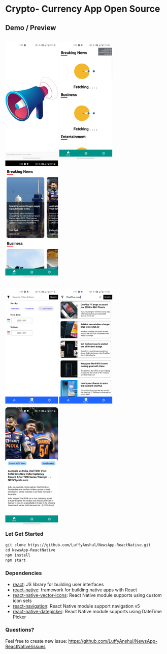 # Crypto- Currency App Open Source

## Demo / Preview

<p style="float: left">
    <img src="/demoImages/img1.jpg" width="33%" />
    <img src="/demoImages/img2.jpg" width="33%" />
    <img src="/demoImages/img3.jpg" width="33%" />
</p>
<p style="float: left">
    <img src="/demoImages/img4.jpg" width="33%" />
    <img src="/demoImages/img5.jpg" width="33%" />
    <img src="/demoImages/img6.jpg" width="33%" />
</p>


### Let Get Started

    git clone https://github.com/LuffyAnshul/NewsApp-ReactNative.git
    cd NewsApp-ReactNative
    npm install
    npm start

### Dependencies

- [react](https://github.com/facebook/react): JS library for building user interfaces
- [react-native](https://github.com/facebook/react-native): framework for building native apps with React
- [react-native-vector-icons](https://github.com/oblador/react-native-vector-icons): React Native module supports using custom icon sets
- [react-navigation](https://github.com/react-navigation/react-navigation/): React Native module support navigation v5
- [react-native-datepicker](https://github.com/xgfe/react-native-datepicker): React Native module supports using DateTime Picker

### Questions? 

Feel free to create new issue: https://github.com/LuffyAnshul/NewsApp-ReactNative/issues
